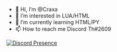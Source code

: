 - 👋 Hi, I’m @Craxa
- 👀 I’m interested in LUA/HTML
- 🌱 I’m currently learning HTML/PY
- 📫 How to reach me Discord Th#2609

[![Discord Presence](https://lanyard.cnrad.dev/api/696077173517320323)](https://discord.com/users/696077173517320323)
